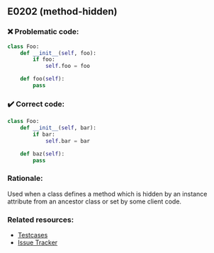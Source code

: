 ## E0202 (method-hidden)

### :x: Problematic code:

```python
class Foo:
    def __init__(self, foo):
        if foo:
            self.foo = foo

    def foo(self):
        pass
```

### :heavy_check_mark: Correct code:

```python
class Foo:
    def __init__(self, bar):
        if bar:
            self.bar = bar

    def baz(self):
        pass
```

### Rationale:

Used when a class defines a method which is hidden by an instance attribute
from an ancestor class or set by some client code.

### Related resources:

- [Testcases](https://github.com/PyCQA/pylint/blob/master/tests/functional/m/method_hidden.py)
- [Issue Tracker](https://github.com/PyCQA/pylint/issues?q=is%3Aissue+%22method-hidden%22+OR+%22E0202%22)
